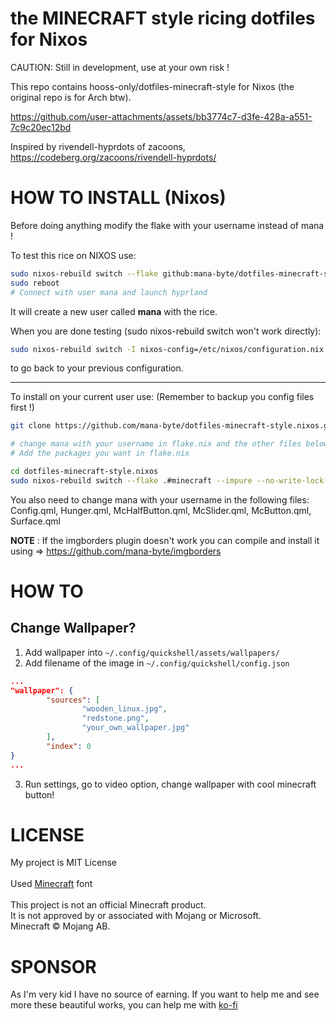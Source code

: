 # the MINECRAFT style ricing dotfiles for Nixos

CAUTION: Still in development, use at your own risk !

This repo contains hooss-only/dotfiles-minecraft-style for Nixos (the original repo is for Arch btw).

https://github.com/user-attachments/assets/bb3774c7-d3fe-428a-a551-7c9c20ec12bd

Inspired by rivendell-hyprdots of zacoons,<br>
https://codeberg.org/zacoons/rivendell-hyprdots/


# HOW TO INSTALL (Nixos)

Before doing anything modify the flake with your username instead of mana !

To test this rice on NIXOS use:

```bash
sudo nixos-rebuild switch --flake github:mana-byte/dotfiles-minecraft-style.nixos#minecraft --impure --no-write-lock-file
sudo reboot
# Connect with user mana and launch hyprland
```
It will create a new user called **mana** with the rice.

When you are done testing (sudo nixos-rebuild switch won't work directly):
```bash
sudo nixos-rebuild switch -I nixos-config=/etc/nixos/configuration.nix
```
to go back to your previous configuration.

-----

To install on your current user use: (Remember to backup you config files first !)
```bash
git clone https://github.com/mana-byte/dotfiles-minecraft-style.nixos.git

# change mana with your username in flake.nix and the other files below
# Add the packages you want in flake.nix

cd dotfiles-minecraft-style.nixos
sudo nixos-rebuild switch --flake .#minecraft --impure --no-write-lock-file
```

You also need to change mana with your username in the following files:
Config.qml, Hunger.qml, McHalfButton.qml, McSlider.qml, McButton.qml, Surface.qml

**NOTE** : If the imgborders plugin doesn't work you can compile and install it using => https://github.com/mana-byte/imgborders


# HOW TO
## Change Wallpaper?
1. Add wallpaper into `~/.config/quickshell/assets/wallpapers/`
2. Add filename of the image in `~/.config/quickshell/config.json`
```json
...
"wallpaper": {
        "sources": [
                "wooden_linux.jpg",
                "redstone.png",
                "your_own_wallpaper.jpg"
        ],
        "index": 0
}
...
```
3. Run settings, go to video option, change wallpaper with cool minecraft button!

# LICENSE
My project is MIT License<br>
<br>
Used [Minecraft](https://github.com/IdreesInc/Minecraft-Font) font<br>
<br>
This project is not an official Minecraft product.<br>
It is not approved by or associated with Mojang or Microsoft.<br>
Minecraft © Mojang AB.<br>

# SPONSOR
As I'm very kid I have no source of earning. If you want to help me and see more these beautiful works, you can help me with [ko-fi](https://ko-fi.com/hooss)
